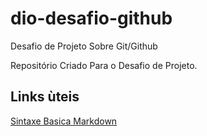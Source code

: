 # dio-desafio-github
Desafio de Projeto Sobre Git/Github

Repositório Criado Para o Desafio de Projeto.

## Links ùteis
[Sintaxe Basica Markdown](https://www.markdownguide.org/basic-syntax/)
